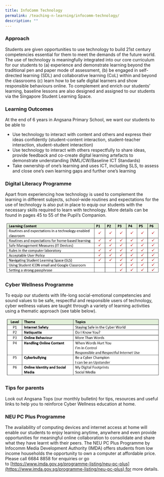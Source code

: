 ```yaml
---
title: InfoComm Technology
permalink: /teaching-n-learning/infocomm-technology/
description: ""
---
```

### Approach

Students are given opportunities to use technology to build 21st century competencies essential for them to meet the demands of the future world. The use of technology is meaningfully integrated into our core curriculum for our students to (a) experience and demonstrate learning beyond the traditional pen and paper mode of assessment, (b) be engaged in self-directed learning (SDL) and collaborative learning (CoL) within and beyond the classrooms (c) learn how to be safe digital learners and show responsible behaviours online. To complement and enrich our students’ learning, baseline lessons are also designed and assigned to our students via the Singapore Student Learning Space.

### Learning Outcomes


At the end of 6 years in Angsana Primary School, we want our students to be able to

*   Use technology to interact with content and others and express their ideas confidently (student-content interaction, student-teacher interaction, student-student interaction)
*   Use technology to interact with others respectfully to share ideas, provide feedback and co-create digital learning artefacts to demonstrate understanding (NML/CW/Baseline ICT Standards)
*   Take ownership of one’s learning and uses ICT, including SLS, to assess and close one’s own learning gaps and further one’s learning

### Digital Literacy Programme


Apart from experiencing how technology is used to complement the learning in different subjects, school-wide routines and expectations for the use of technology is also put in place to equip our students with the necessary skills required to learn with technology. More details can be found in pages 45 to 55 of the Pupil’s Companion.

![](/images/Digital%20Literacy%20Table.jpg)


### Cyber Wellness Programme


To equip our students with life-long social-emotional competencies and sound values to be safe, respectful and responsible users of technology, cyber wellness values are taught through a variety of learning activities using a thematic approach (see table below).

![](/images/Cyber%20Wellness%20Topics%20Table.jpg)

### Tips for parents


Look out Angsana Tops (our monthly bulletin) for tips, resources and useful links to help you to reinforce Cyber Wellness education at home.

### NEU PC Plus Programme


The availability of computing devices and internet access at home will enable our students to enjoy learning anytime, anywhere and even provide opportunities for meaningful online collaboration to consolidate and share what they have learnt with their peers. The NEU PC Plus Programme by Infocomm Media Development Authority (IMDA) offers students from low income households the opportunity to own a computer at affordable price. Please call 6684 8858 for enquiries or go to [https://www.imda.gov.sg/programme-listing/neu-pc-plus](https://www.imda.gov.sg/programme-listing/neu-pc-plus) for more details.